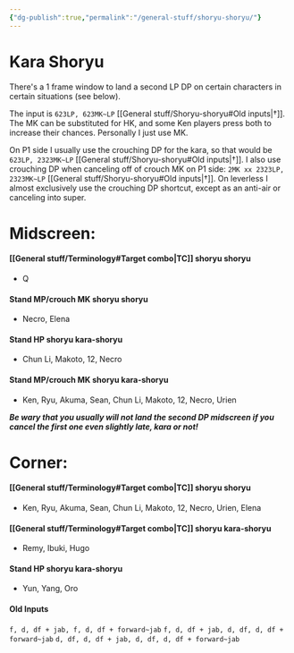 ```yaml
---
{"dg-publish":true,"permalink":"/general-stuff/shoryu-shoryu/"}
---
```


# Kara Shoryu
There's a 1 frame window to land a second LP DP on certain characters in certain situations (see below). 

The input is `623LP, 623MK~LP` [[General stuff/Shoryu-shoryu#Old inputs\|†]]. The MK can be substituted for HK, and some Ken players press both to increase their chances. Personally I just use MK. 

On P1 side I usually use the crouching DP for the kara, so that would be 
`623LP, 2323MK~LP` [[General stuff/Shoryu-shoryu#Old inputs\|†]].
I also use crouching DP when canceling off of crouch MK on P1 side: 
`2MK xx 2323LP, 2323MK~LP` [[General stuff/Shoryu-shoryu#Old inputs\|†]].
On leverless I almost exclusively use the crouching DP shortcut, except as an anti-air or canceling into super.

# Midscreen: 
#### [[General stuff/Terminology#Target combo\|TC]] shoryu shoryu 
- Q
#### Stand MP/crouch MK shoryu shoryu 
- Necro, Elena 
#### Stand HP shoryu kara-shoryu
- Chun Li, Makoto, 12, Necro 
#### Stand MP/crouch MK shoryu kara-shoryu
- Ken, Ryu, Akuma, Sean, Chun Li, Makoto, 12, Necro, Urien  

***Be wary that you usually will not land the second DP midscreen if you cancel the first one even slightly late, kara or not!***

# Corner: 
#### [[General stuff/Terminology#Target combo\|TC]] shoryu shoryu 
- Ken, Ryu, Akuma, Sean, Chun Li, Makoto, 12, Necro, Urien, Elena 
#### [[General stuff/Terminology#Target combo\|TC]] shoryu kara-shoryu 
- Remy, Ibuki, Hugo 
#### Stand HP shoryu kara-shoryu 
- Yun, Yang, Oro



#### Old Inputs
`f, d, df + jab, f, d, df + forward~jab`
`f, d, df + jab, d, df, d, df + forward~jab`
`d, df, d, df + jab, d, df, d, df + forward~jab`


